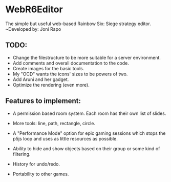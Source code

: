 # WebR6Editor
The simple but useful web-based Rainbow Six: Siege strategy editor.
~Developed by: Joni Rapo

## TODO:
- Change the filestructure to be more suitable for a server environment.
- Add comments and overall documentation to the code.
- Create images for the basic tools.
- My "OCD" wants the icons' sizes to be powers of two.
- Add Aruni and her gadget.
- Optimize the rendering (even more).

## Features to implement:
- A permission based room system. Each room has their own list of slides.

- More tools: line, path, rectangle, circle.
- A "Performance Mode" option for epic gaming sessions which stops the p5js loop and uses as little resources as possible.
- Ability to hide and show objects based on their group or some kind of filtering.
- History for undo/redo.
- Portability to other games.
